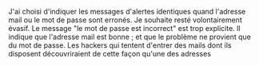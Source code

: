 J'ai choisi d'indiquer les messages d'alertes identiques quand l'adresse mail ou le mot de passe sont erronés. Je souhaite resté volontairement évasif. Le message "le mot de passe est incorrect" est trop explicite. Il indique que l'adresse mail est bonne ;  et que le problème ne provient que du mot de passe. Les hackers qui tentent d'entrer des mails dont ils disposent découvriraient de cette façon qu'une des adresses